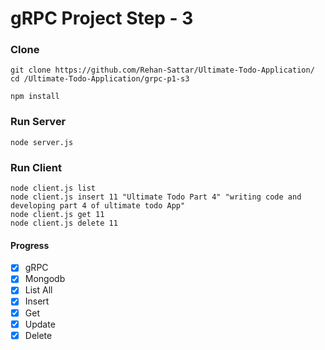 # gRPC Project Step - 3 

### Clone
```
git clone https://github.com/Rehan-Sattar/Ultimate-Todo-Application/
cd /Ultimate-Todo-Application/grpc-p1-s3

npm install
```

### Run Server
```
node server.js
```
### Run Client
```
node client.js list
node client.js insert 11 "Ultimate Todo Part 4" "writing code and developing part 4 of ultimate todo App"
node client.js get 11
node client.js delete 11
```

#### Progress
- [x] gRPC
- [x] Mongodb
- [x] List All
- [x] Insert
- [x] Get
- [x] Update
- [x] Delete
